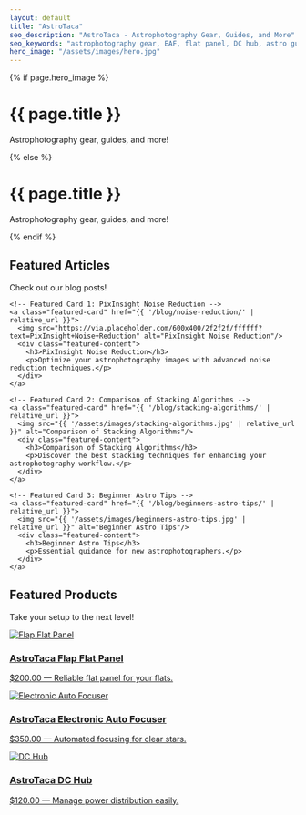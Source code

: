 ```yaml
---
layout: default
title: "AstroTaca"
seo_description: "AstroTaca - Astrophotography Gear, Guides, and More"
seo_keywords: "astrophotography gear, EAF, flat panel, DC hub, astro guides"
hero_image: "/assets/images/hero.jpg"
---
```


<!-- Hero Section -->
{% if page.hero_image %}
<div class="hero" style="background-image: url('{{ page.hero_image }}');" data-aos="fade-in">
  <div class="hero-overlay" style="background: rgba(0,0,0,0.4);"></div>
  <div class="hero-content">
    <h1>{{ page.title }}</h1>
    <p>Astrophotography gear, guides, and more!</p>
  </div>
</div>
{% else %}
<div class="hero" data-aos="fade-in">
  <div class="hero-overlay"></div>
  <div class="hero-content">
    <h1>{{ page.title }}</h1>
    <p>Astrophotography gear, guides, and more!</p>
  </div>
</div>
{% endif %}


<!-- Featured Articles -->
<section class="home-intro" data-aos="fade-up">
  <h2>Featured Articles</h2>
  <p>Check out our blog posts!</p>
  <div class="featured-grid">

    <!-- Featured Card 1: PixInsight Noise Reduction -->
    <a class="featured-card" href="{{ '/blog/noise-reduction/' | relative_url }}">
      <img src="https://via.placeholder.com/600x400/2f2f2f/ffffff?text=PixInsight+Noise+Reduction" alt="PixInsight Noise Reduction"/>
      <div class="featured-content">
        <h3>PixInsight Noise Reduction</h3>
        <p>Optimize your astrophotography images with advanced noise reduction techniques.</p>
      </div>
    </a>
    
    <!-- Featured Card 2: Comparison of Stacking Algorithms -->
    <a class="featured-card" href="{{ '/blog/stacking-algorithms/' | relative_url }}">
      <img src="{{ '/assets/images/stacking-algorithms.jpg' | relative_url }}" alt="Comparison of Stacking Algorithms"/>
      <div class="featured-content">
        <h3>Comparison of Stacking Algorithms</h3>
        <p>Discover the best stacking techniques for enhancing your astrophotography workflow.</p>
      </div>
    </a>
    
    <!-- Featured Card 3: Beginner Astro Tips -->
    <a class="featured-card" href="{{ '/blog/beginners-astro-tips/' | relative_url }}">
      <img src="{{ '/assets/images/beginners-astro-tips.jpg' | relative_url }}" alt="Beginner Astro Tips"/>
      <div class="featured-content">
        <h3>Beginner Astro Tips</h3>
        <p>Essential guidance for new astrophotographers.</p>
      </div>
    </a>
    
  </div>
</section>

<!-- Featured Products -->
<section class="home-intro" data-aos="fade-up">
  <h2>Featured Products</h2>
  <p>Take your setup to the next level!</p>
  <div class="featured-grid">
    <a class="featured-card" href="{{ '/products/flap-flat-panel/' | relative_url }}">
      <img src="https://via.placeholder.com/600x400/333333/ffffff?text=Flat+Panel" alt="Flap Flat Panel">
      <div class="featured-content">
        <h3>AstroTaca Flap Flat Panel</h3>
        <p>$200.00 &mdash; Reliable flat panel for your flats.</p>
      </div>
    </a>
    <a class="featured-card" href="{{ '/products/eaf/' | relative_url }}">
      <img src="https://via.placeholder.com/600x400/3a3a3a/ffffff?text=Auto+Focuser" alt="Electronic Auto Focuser">
      <div class="featured-content">
        <h3>AstroTaca Electronic Auto Focuser</h3>
        <p>$350.00 &mdash; Automated focusing for clear stars.</p>
      </div>
    </a>
    <a class="featured-card" href="{{ '/products/dc-hub/' | relative_url }}">
      <img src="https://via.placeholder.com/600x400/444444/ffffff?text=DC+Hub" alt="DC Hub">
      <div class="featured-content">
        <h3>AstroTaca DC Hub</h3>
        <p>$120.00 &mdash; Manage power distribution easily.</p>
      </div>
    </a>
  </div>
</section>
